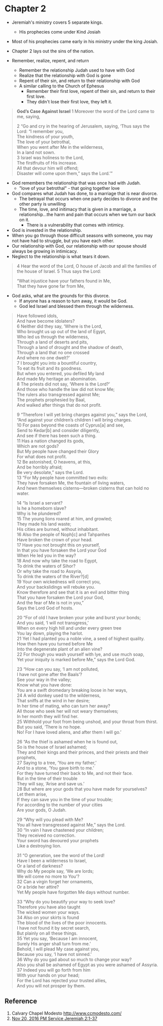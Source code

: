 # Chapter 2

- Jeremiah's ministry covers 5 separate kings. 
  - His prophecies come under Kind Josiah
- Most of his prophecies came early in his ministry under the king Josiah.

- Chapter 2 lays out the sins of the nation.
- Remember, realize, repent, and return
  - Remember the relationship Judah used to have with God
  - Realize that the relationship with God is gone
  - Repent of their sin, and return to their relationship with God
  - A similar calling to the Church of Ephesus
    - Remember their first love, repent of their sin, and return to their first love.
    - They didn't lose their first love, they left it. 

> **God’s Case Against Israel**
> 1 Moreover the word of the Lord came to me, saying,
>
> 2 “Go and cry in the hearing of Jerusalem, saying, ‘Thus says the Lord:
> “I remember you,  
> The kindness of your youth,  
> The love of your betrothal,  
> When you went after Me in the wilderness,  
> In a land not sown.  
> 3 Israel was holiness to the Lord,  
> The firstfruits of His increase.  
> All that devour him will offend;  
> Disaster will come upon them,” says the Lord.’”

- God remembers the relationship that was once had with Judah.
  - "love of your betrothal" - that going together love
- God compares what Judah has done, to a marriage that is near divorce.
  - The betrayal that occurs when one party decides to divorce and the other party is unwilling
  - The time, love, and initimacy that is given in a marriage, a relationship...the harm and pain that occurs when we turn our back on it. 
    - There is a vulnerability that comes with intimicy.
- God is invested in the relationship.
- When you go through those difficult seasons with someone, you may not have had to struggle, but you have each other.
- Our relationship with God, our relationship with our spouse should always be growing in intimicacy.
- Neglect to the relationship is what tears it down.


> 4 Hear the word of the Lord, O house of Jacob and all the families of the house of Israel. 5 Thus says the Lord:
>
> “What injustice have your fathers found in Me,  
> That they have gone far from Me,  

- God asks, what are the grounds for this divorce.
  - If anyone has a reason to turn away, it would be God.
  - God led Israel and blessed them through the wilderness.

> Have followed idols,  
> And have become idolaters?  
> 6 Neither did they say, ‘Where is the Lord,  
> Who brought us up out of the land of Egypt,  
> Who led us through the wilderness,  
> Through a land of deserts and pits,  
> Through a land of drought and the shadow of death,  
> Through a land that no one crossed  
> And where no one dwelt?’  
> 7 I brought you into a bountiful country,  
> To eat its fruit and its goodness.  
> But when you entered, you defiled My land  
> And made My heritage an abomination.  
> 8 The priests did not say, ‘Where is the Lord?’  
> And those who handle the law did not know Me;  
> The rulers also transgressed against Me;  
> The prophets prophesied by Baal,  
> And walked after things that do not profit.  
>
> 9 “Therefore I will yet bring charges against you,” says the Lord,  
> “And against your children’s children I will bring charges.  
> 10 For pass beyond the coasts of Cyprus[a] and see,  
> Send to Kedar[b] and consider diligently,  
> And see if there has been such a thing.  
> 11 Has a nation changed its gods,  
> Which are not gods?  
> But My people have changed their Glory  
> For what does not profit.  
> 12 Be astonished, O heavens, at this,  
> And be horribly afraid;  
> Be very desolate,” says the Lord.  
> 13 “For My people have committed two evils:  
> They have forsaken Me, the fountain of living waters,  
> And hewn themselves cisterns—broken cisterns that can hold no water.  
>
> 14 “Is Israel a servant?  
> Is he a homeborn slave?  
> Why is he plundered?  
> 15 The young lions roared at him, and growled;  
> They made his land waste;  
> His cities are burned, without inhabitant.  
> 16 Also the people of Noph[c] and Tahpanhes  
> Have broken the crown of your head.  
> 17 Have you not brought this on yourself,  
> In that you have forsaken the Lord your God  
> When He led you in the way?  
> 18 And now why take the road to Egypt,  
> To drink the waters of Sihor?  
> Or why take the road to Assyria,  
> To drink the waters of the River?[d]  
> 19 Your own wickedness will correct you,  
> And your backslidings will rebuke you.  
> Know therefore and see that it is an evil and bitter thing  
> That you have forsaken the Lord your God,  
> And the fear of Me is not in you,”  
> Says the Lord God of hosts.  
>
> 20 “For of old I have broken your yoke and burst your bonds;  
> And you said, ‘I will not transgress,’  
> When on every high hill and under every green tree  
> You lay down, playing the harlot.  
> 21 Yet I had planted you a noble vine, a seed of highest quality.  
> How then have you turned before Me  
> Into the degenerate plant of an alien vine?  
> 22 For though you wash yourself with lye, and use much soap,  
> Yet your iniquity is marked before Me,” says the Lord God.
>
> 23 “How can you say, ‘I am not polluted,  
> I have not gone after the Baals’?  
> See your way in the valley;  
> Know what you have done:  
> You are a swift dromedary breaking loose in her ways,  
> 24 A wild donkey used to the wilderness,  
> That sniffs at the wind in her desire;  
> In her time of mating, who can turn her away?  
> All those who seek her will not weary themselves;  
> In her month they will find her.  
> 25 Withhold your foot from being unshod, and your throat from thirst.  
> But you said, ‘There is no hope.  
> No! For I have loved aliens, and after them I will go.’
>
> 26 “As the thief is ashamed when he is found out,  
> So is the house of Israel ashamed;  
> They and their kings and their princes, and their priests and their prophets,  
> 27 Saying to a tree, ‘You are my father,’  
> And to a stone, ‘You gave birth to me.’  
> For they have turned their back to Me, and not their face.  
> But in the time of their trouble  
> They will say, ‘Arise and save us.’  
> 28 But where are your gods that you have made for yourselves?  
> Let them arise,  
> If they can save you in the time of your trouble;  
> For according to the number of your cities  
> Are your gods, O Judah.
>
> 29 “Why will you plead with Me?  
> You all have transgressed against Me,” says the Lord.  
> 30 “In vain I have chastened your children;  
> They received no correction.  
> Your sword has devoured your prophets  
> Like a destroying lion.
>
> 31 “O generation, see the word of the Lord!  
> Have I been a wilderness to Israel,  
> Or a land of darkness?  
> Why do My people say, ‘We are lords;  
> We will come no more to You’?  
> 32 Can a virgin forget her ornaments,  
> Or a bride her attire?  
> Yet My people have forgotten Me days without number.
>
> 33 “Why do you beautify your way to seek love?  
> Therefore you have also taught  
> The wicked women your ways.  
> 34 Also on your skirts is found  
> The blood of the lives of the poor innocents.  
> I have not found it by secret search,  
> But plainly on all these things.  
> 35 Yet you say, ‘Because I am innocent,  
> Surely His anger shall turn from me.’  
> Behold, I will plead My case against you,  
> Because you say, ‘I have not sinned.’  
> 36 Why do you gad about so much to change your way?  
> Also you shall be ashamed of Egypt as you were ashamed of Assyria.  
> 37 Indeed you will go forth from him  
> With your hands on your head;  
> For the Lord has rejected your trusted allies,  
> And you will not prosper by them.

## Reference
1. Calvary Chapel Modesto http://www.ccmodesto.com/
  1. [Nov 20, 2016 PM Service Jeremiah 2:1-37](https://vimeo.com/192816881)

